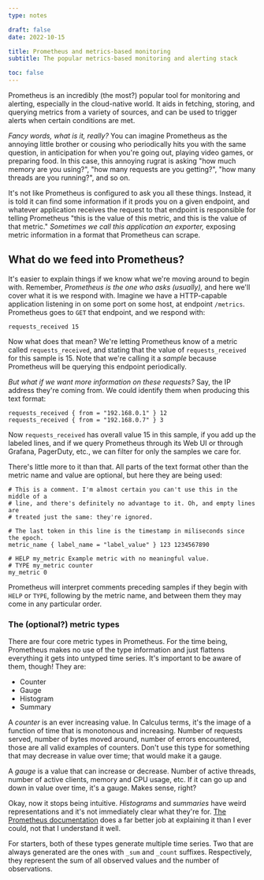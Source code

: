 ```yaml
---
type: notes

draft: false
date: 2022-10-15

title: Prometheus and metrics-based monitoring
subtitle: The popular metrics-based monitoring and alerting stack

toc: false
---
```


Prometheus is an incredibly (the most?) popular tool for monitoring and
alerting, especially in the cloud-native world. It aids in fetching, storing,
and querying metrics from a variety of sources, and can be used to trigger
alerts when certain conditions are met.

_Fancy words, what is it, really?_ You can imagine Prometheus as the annoying
little brother or cousing who periodically hits you with the same question, in
anticipation for when you're going out, playing video games, or preparing food.
In this case, this annoying rugrat is asking "how much memory are you using?",
"how many requests are you getting?", "how many threads are you running?", and
so on.

It's not like Prometheus is configured to ask you all these things. Instead, it
is told it can find some information if it prods you on a given endpoint, and
whatever application receives the request to that endpoint is responsible for
telling Prometheus "this is the value of this metric, and this is the value of
that metric." _Sometimes we call this application an exporter,_ exposing metric
information in a format that Prometheus can scrape.

## What do we feed into Prometheus?

It's easier to explain things if we know what we're moving around to begin
with. Remember, _Prometheus is the one who asks (usually),_ and here we'll
cover what it is we respond with. Imagine we have a HTTP-capable application
listening in on some port on some host, at endpoint `/metrics`. Prometheus goes
to `GET` that endpoint, and we respond with:

```promql
requests_received 15
```

Now what does that mean? We're letting Prometheus know of a metric called
`requests_received`, and stating that the value of `requests_received` for this
sample is 15. Note that we're calling it a _sample_ because Prometheus will be
querying this endpoint periodically.

_But what if we want more information on these requests?_ Say, the IP address
they're coming from. We could identify them when producing this text format:

```promql
requests_received { from = "192.168.0.1" } 12
requests_received { from = "192.168.0.7" } 3
```

Now `requests_received` has overall value 15 in this sample, if you add up the
labeled lines, and if we query Prometheus through its Web UI or through
Grafana, PagerDuty, etc., we can filter for only the samples we care for.

There's little more to it than that. All parts of the text format other than
the metric name and value are optional, but here they are being used:

```promql
# This is a comment. I'm almost certain you can't use this in the middle of a
# line, and there's definitely no advantage to it. Oh, and empty lines are
# treated just the same: they're ignored.

# The last token in this line is the timestamp in miliseconds since the epoch.
metric_name { label_name = "label_value" } 123 1234567890

# HELP my_metric Example metric with no meaningful value.
# TYPE my_metric counter
my_metric 0
```

Prometheus will interpret comments preceding samples if they begin with `HELP`
or `TYPE`, following by the metric name, and between them they may come in any
particular order.

### The (optional?) metric types

There are four core metric types in Prometheus. For the time being, Prometheus
makes no use of the type information and just flattens everything it gets into
untyped time series. It's important to be aware of them, though! They are:

- Counter
- Gauge
- Histogram
- Summary

A _counter_ is an ever increasing value. In Calculus terms, it's the image of a
function of time that is monotonous and increasing. Number of requests served,
number of bytes moved around, number of errors encountered, those are all valid
examples of counters. Don't use this type for something that may decrease in
value over time; that would make it a gauge.

A _gauge_ is a value that can increase or decrease. Number of active threads,
number of active clients, memory and CPU usage, etc. If it can go up and down
in value over time, it's a gauge. Makes sense, right?

Okay, now it stops being intuitive. _Histograms_ and _summaries_ have weird
representations and it's not immediately clear what they're for. [The
Prometheus documentation][hist-sum-docs] does a far better job at explaining it
than I ever could, not that I understand it well.

For starters, both of these types generate multiple time series. Two that are
always generated are the ones with `_sum` and `_count` suffixes. Respectively,
they represent the sum of all observed values and the number of observations.

[hist-sum-docs]: https://prometheus.io/docs/practices/histograms/
